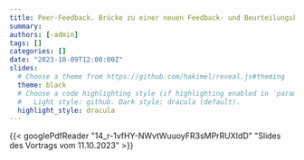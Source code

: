 ```yaml
---
title: Peer-Feedback. Brücke zu einer neuen Feedback- und Beurteilungskultur in der Hochschullehre?
summary:
authors: [-admin]
tags: []
categories: []
date: "2023-10-09T12:00:00Z"
slides:
  # Choose a theme from https://github.com/hakimel/reveal.js#theming
  theme: black
  # Choose a code highlighting style (if highlighting enabled in `params.toml`)
  #   Light style: github. Dark style: dracula (default).
  highlight_style: dracula
---
```




{{< googlePdfReader "14_r-1vfHY-NWvtWuuoyFR3sMPrRUXIdD" "Slides des Vortrags vom 11.10.2023" >}}

